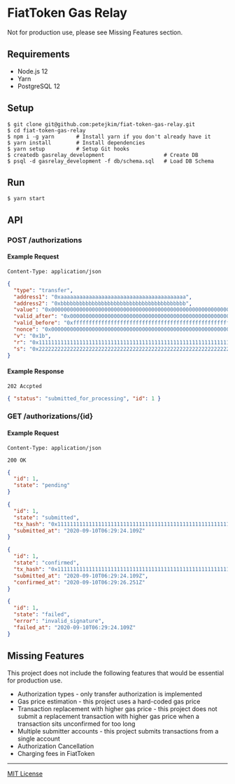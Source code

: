 # FiatToken Gas Relay

Not for production use, please see Missing Features section.

## Requirements

- Node.js 12
- Yarn
- PostgreSQL 12

## Setup

```shell
$ git clone git@github.com:petejkim/fiat-token-gas-relay.git
$ cd fiat-token-gas-relay
$ npm i -g yarn       # Install yarn if you don't already have it
$ yarn install        # Install dependencies
$ yarn setup          # Setup Git hooks
$ createdb gasrelay_development                   # Create DB
$ psql -d gasrelay_development -f db/schema.sql   # Load DB Schema
```

## Run

```shell
$ yarn start
```

## API

### POST /authorizations

#### Example Request

`Content-Type: application/json`

```json
{
  "type": "transfer",
  "address1": "0xaaaaaaaaaaaaaaaaaaaaaaaaaaaaaaaaaaaaaaaa",
  "address2": "0xbbbbbbbbbbbbbbbbbbbbbbbbbbbbbbbbbbbbbbbb",
  "value": "0x0000000000000000000000000000000000000000000000000000000000000001",
  "valid_after": "0x0000000000000000000000000000000000000000000000000000000000000000",
  "valid_before": "0xffffffffffffffffffffffffffffffffffffffffffffffffffffffffffffffff",
  "nonce": "0x0000000000000000000000000000000000000000000000000000000000000000",
  "v": "0x1b",
  "r": "0x1111111111111111111111111111111111111111111111111111111111111111",
  "s": "0x2222222222222222222222222222222222222222222222222222222222222222"
}
```

#### Example Response

`202 Accpted`

```json
{ "status": "submitted_for_processing", "id": 1 }
```

### GET /authorizations/{id}

#### Example Request

`Content-Type: application/json`

`200 OK`

```json
{
  "id": 1,
  "state": "pending"
}
```

```json
{
  "id": 1,
  "state": "submitted",
  "tx_hash": "0x1111111111111111111111111111111111111111111111111111111111111111",
  "submitted_at": "2020-09-10T06:29:24.109Z"
}
```

```json
{
  "id": 1,
  "state": "confirmed",
  "tx_hash": "0x1111111111111111111111111111111111111111111111111111111111111111",
  "submitted_at": "2020-09-10T06:29:24.109Z",
  "confirmed_at": "2020-09-10T06:29:26.251Z"
}
```

```json
{
  "id": 1,
  "state": "failed",
  "error": "invalid_signature",
  "failed_at": "2020-09-10T06:29:24.109Z"
}
```

## Missing Features

This project does not include the following features that would be essential for
production use.

- Authorization types - only transfer authorization is implemented
- Gas price estimation - this project uses a hard-coded gas price
- Transaction replacement with higher gas price - this project does not submit a
  replacement transaction with higher gas price when a transaction sits
  unconfirmed for too long
- Multiple submitter accounts - this project submits transactions from a single
  account
- Authorization Cancellation
- Charging fees in FiatToken

---

[MIT License](https://github.com/petejkim/fiat-token-gas-relay/blob/master/LICENSE)
